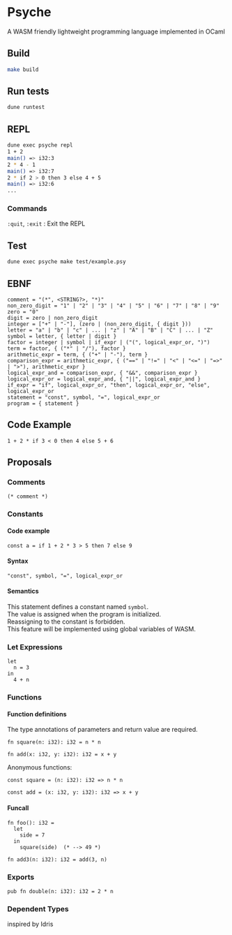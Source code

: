 # Psyche

A WASM friendly lightweight programming language implemented in OCaml

## Build

```bash
make build
```

## Run tests

```bash
dune runtest
```

## REPL

```bash
dune exec psyche repl
1 + 2
main() => i32:3
2 * 4 - 1
main() => i32:7
2 * if 2 > 0 then 3 else 4 + 5
main() => i32:6
...
```

### Commands

`:quit`, `:exit` : Exit the REPL

## Test

```bash
dune exec psyche make test/example.psy
```

## EBNF

```
comment = "(*", <STRING?>, "*)"
non_zero_digit = "1" | "2" | "3" | "4" | "5" | "6" | "7" | "8" | "9"
zero = "0"
digit = zero | non_zero_digit
integer = ["+" | "-"], (zero | (non_zero_digit, { digit }))
letter = "a" | "b" | "c" | ... | "z" | "A" | "B" | "C" | ... | "Z"
symbol = letter, { letter | digit }
factor = integer | symbol | if_expr | ("(", logical_expr_or, ")")
term = factor, { ("*" | "/"), factor }
arithmetic_expr = term, { ("+" | "-"), term }
comparison_expr = arithmetic_expr, { ("==" | "!=" | "<" | "<=" | "=>" | ">"), arithmetic_expr }
logical_expr_and = comparison_expr, { "&&", comparison_expr }
logical_expr_or = logical_expr_and, { "||", logical_expr_and }
if_expr = "if", logical_expr_or, "then", logical_expr_or, "else", logical_expr_or
statement = "const", symbol, "=", logical_expr_or
program = { statement }
```

## Code Example

```text
1 + 2 * if 3 < 0 then 4 else 5 + 6
```

## Proposals

### Comments

```text
(* comment *)
```

### Constants

#### Code example

```text
const a = if 1 + 2 * 3 > 5 then 7 else 9
```

#### Syntax

```text
"const", symbol, "=", logical_expr_or
```

#### Semantics

This statement defines a constant named ``symbol``.  
The value is assigned when the program is initialized.  
Reassigning to the constant is forbidden.  
This feature will be implemented using global variables of WASM.

### Let Expressions

```text
let
  n = 3
in
  4 + n
```

### Functions

#### Function definitions

The type annotations of parameters and return value are required.

```text
fn square(n: i32): i32 = n * n

fn add(x: i32, y: i32): i32 = x + y
```

Anonymous functions:

```text
const square = (n: i32): i32 => n * n

const add = (x: i32, y: i32): i32 => x + y
```

#### Funcall

```text
fn foo(): i32 =
  let
    side = 7
  in
    square(side)  (* --> 49 *)

fn add3(n: i32): i32 = add(3, n)
```

### Exports

```
pub fn double(n: i32): i32 = 2 * n
```

### Dependent Types

inspired by Idris
